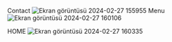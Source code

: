Contact
![Ekran görüntüsü 2024-02-27 155955](https://github.com/mhmmdpolatt/ReactRouter/assets/139051546/f4c31efc-acc6-458c-bd4f-a648a8406123)
Menu
![Ekran görüntüsü 2024-02-27 160106](https://github.com/mhmmdpolatt/ReactRouter/assets/139051546/4bbe8180-01bc-43dc-ba5d-d3ba54851ff6)

HOME
![Ekran görüntüsü 2024-02-27 160335](https://github.com/mhmmdpolatt/ReactRouter/assets/139051546/4179822b-6ae2-4cd1-affa-063a7c82ea68)
